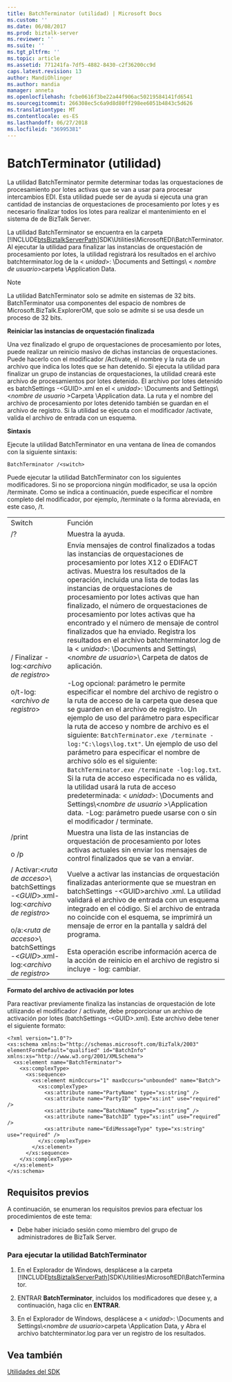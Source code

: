 ```yaml
---
title: BatchTerminator (utilidad) | Microsoft Docs
ms.custom: ''
ms.date: 06/08/2017
ms.prod: biztalk-server
ms.reviewer: ''
ms.suite: ''
ms.tgt_pltfrm: ''
ms.topic: article
ms.assetid: 771241fa-7df5-4882-8430-c2f36200cc9d
caps.latest.revision: 13
author: MandiOhlinger
ms.author: mandia
manager: anneta
ms.openlocfilehash: fcbe0616f3be22a44f906ac50219584141fd6541
ms.sourcegitcommit: 266308ec5c6a9d8d80ff298ee6051b4843c5d626
ms.translationtype: MT
ms.contentlocale: es-ES
ms.lasthandoff: 06/27/2018
ms.locfileid: "36995381"
---
```

# <a name="batchterminator-utility"></a>BatchTerminator (utilidad)
La utilidad BatchTerminator permite determinar todas las orquestaciones de procesamiento por lotes activas que se van a usar para procesar intercambios EDI. Esta utilidad puede ser de ayuda si ejecuta una gran cantidad de instancias de orquestaciones de procesamiento por lotes y es necesario finalizar todos los lotes para realizar el mantenimiento en el sistema de de BizTalk Server.  
  
 La utilidad BatchTerminator se encuentra en la carpeta [!INCLUDE[btsBiztalkServerPath](../includes/btsbiztalkserverpath-md.md)]SDK\Utilities\MicrosoftEDI\BatchTerminator. Al ejecutar la utilidad para finalizar las instancias de orquestación de procesamiento por lotes, la utilidad registrará los resultados en el archivo batchterminator.log de la \< *unidad*\>: \Documents and Settings\\ < *nombre de usuario*\>carpeta \Application Data.  
  
> [!NOTE]
>  La utilidad BatchTerminator solo se admite en sistemas de 32 bits.  BatchTerminator usa componentes del espacio de nombres de Microsoft.BizTalk.ExplorerOM, que solo se admite si se usa desde un proceso de 32 bits.  
  
 **Reiniciar las instancias de orquestación finalizada**  
  
 Una vez finalizado el grupo de orquestaciones de procesamiento por lotes, puede realizar un reinicio masivo de dichas instancias de orquestaciones. Puede hacerlo con el modificador /Activate, el nombre y la ruta de un archivo que indica los lotes que se han detenido. Si ejecuta la utilidad para finalizar un grupo de instancias de orquestaciones, la utilidad creará este archivo de procesamientos por lotes detenido. El archivo por lotes detenido es batchSettings -\<GUID\>.xml en el \< *unidad*\>: \Documents and Settings\\<*nombre de usuario*  \>Carpeta \Application data. La ruta y el nombre del archivo de procesamiento por lotes detenido también se guardan en el archivo de registro. Si la utilidad se ejecuta con el modificador /activate, valida el archivo de entrada con un esquema.  
  
 **Sintaxis**  
  
 Ejecute la utilidad BatchTerminator en una ventana de línea de comandos con la siguiente sintaxis:  
  
```  
BatchTerminator /<switch>  
```  
  
 Puede ejecutar la utilidad BatchTerminator con los siguientes modificadores. Si no se proporciona ningún modificador, se usa la opción /terminate. Como se indica a continuación, puede especificar el nombre completo del modificador, por ejemplo, /terminate o la forma abreviada, en este caso, /t.  
  
|||  
|-|-|  
|Switch|Función|  
|/?|Muestra la ayuda.|  
|/ Finalizar - log:\<*archivo de registro*\><br /><br /> o/t-log:\<*archivo de registro*\>|Envía mensajes de control finalizados a todas las instancias de orquestaciones de procesamiento por lotes X12 o EDIFACT activas. Muestra los resultados de la operación, incluida una lista de todas las instancias de orquestaciones de procesamiento por lotes activas que han finalizado, el número de orquestaciones de procesamiento por lotes activas que ha encontrado y el número de mensaje de control finalizados que ha enviado. Registra los resultados en el archivo batchterminator.log de la \< *unidad*\>: \Documents and Settings\\<*nombre de usuario*\>\ Carpeta de datos de aplicación.<br /><br /> -Log opcional: parámetro le permite especificar el nombre del archivo de registro o la ruta de acceso de la carpeta que desea que se guarden en el archivo de registro. Un ejemplo de uso del parámetro para especificar la ruta de acceso y nombre de archivo es el siguiente: `BatchTerminator.exe /terminate -log:"C:\logs\log.txt"`. Un ejemplo de uso del parámetro para especificar el nombre de archivo sólo es el siguiente: `BatchTerminator.exe /terminate -log:log.txt`. Si la ruta de acceso especificada no es válida, la utilidad usará la ruta de acceso predeterminada: \< *unidad*\>: \Documents and Settings\\<*nombre de usuario* \>\Application data. -Log: parámetro puede usarse con o sin el modificador / terminate.|  
|/print<br /><br /> o /p|Muestra una lista de las instancias de orquestación de procesamiento por lotes activas actuales sin enviar los mensajes de control finalizados que se van a enviar.|  
|/ Activar:\<*ruta de acceso*\>\\<br />batchSettings -\<*GUID*\>.xml-log:\<*archivo de registro*\><br /><br /> o/a:\<*ruta de acceso*\>\\<br />batchSettings -\<*GUID*\>.xml-log:\<*archivo de registro*\>|Vuelve a activar las instancias de orquestación finalizadas anteriormente que se muestran en batchSettings -\<GUID\>archivo .xml. La utilidad validará el archivo de entrada con un esquema integrado en el código. Si el archivo de entrada no coincide con el esquema, se imprimirá un mensaje de error en la pantalla y saldrá del programa.<br /><br /> Esta operación escribe información acerca de la acción de reinicio en el archivo de registro si incluye - log: cambiar.|  
  
 **Formato del archivo de activación por lotes**  
  
 Para reactivar previamente finaliza las instancias de orquestación de lote utilizando el modificador / activate, debe proporcionar un archivo de activación por lotes (batchSettings -\<GUID\>.xml). Este archivo debe tener el siguiente formato:  
  
```  
<?xml version="1.0"?>  
<xs:schema xmlns:b="http://schemas.microsoft.com/BizTalk/2003" elementFormDefault="qualified" id="BatchInfo" xmlns:xs="http://www.w3.org/2001/XMLSchema">  
  <xs:element name="BatchTerminator">  
    <xs:complexType>  
      <xs:sequence>  
        <xs:element minOccurs="1" maxOccurs="unbounded" name="Batch">  
          <xs:complexType>  
            <xs:attribute name="PartyName" type="xs:string" />  
            <xs:attribute name="PartyID" type="xs:int" use="required" />  
            <xs:attribute name=”BatchName” type=”xs:string” />  
            <xs:attribute name=”BatchID” type=”xs:int” use=”required” />  
            <xs:attribute name="EdiMessageType" type="xs:string" use="required" />  
          </xs:complexType>  
        </xs:element>  
      </xs:sequence>  
    </xs:complexType>  
  </xs:element>  
</xs:schema>  
```  
  
## <a name="prerequisites"></a>Requisitos previos  
 A continuación, se enumeran los requisitos previos para efectuar los procedimientos de este tema:  
  
-   Debe haber iniciado sesión como miembro del grupo de administradores de BizTalk Server.  
  
### <a name="to-run-the-batchterminator-utility"></a>Para ejecutar la utilidad BatchTerminator  
  
1. En el Explorador de Windows, desplácese a la carpeta [!INCLUDE[btsBiztalkServerPath](../includes/btsbiztalkserverpath-md.md)]SDK\Utilities\MicrosoftEDI\BatchTerminator.  
  
2. ENTRAR **BatchTerminator**, incluidos los modificadores que desee y, a continuación, haga clic en **ENTRAR**.  
  
3. En el Explorador de Windows, desplácese a \< *unidad*\>: \Documents and Settings\\<*nombre de usuario*\>carpeta \Application Data, y Abra el archivo batchterminator.log para ver un registro de los resultados.  
  
## <a name="see-also"></a>Vea también  
 [Utilidades del SDK](../core/utilities-in-the-sdk.md)